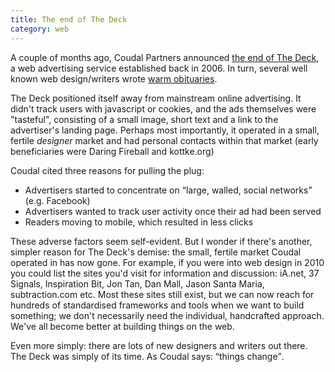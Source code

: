```yaml
---
title: The end of The Deck
category: web
---
```


A couple of months ago, Coudal Partners announced [the end of The Deck](https://decknetwork.net/index.php), a web advertising service established back in 2006. In turn, several well known web design/writers wrote [warm obituaries](https://daringfireball.net/2017/03/the_deck_adieu).

The Deck positioned itself away from mainstream online advertising. It didn't track users with javascript or cookies, and the ads themselves were "tasteful", consisting of a small image, short text and a link to the advertiser's landing page. Perhaps most importantly, it operated in a small, fertile _designer_ market and had personal contacts within that market (early beneficiaries were Daring Fireball and kottke.org)

Coudal cited three reasons for pulling the plug:

- Advertisers started to concentrate on <q>large, walled, social networks</q> (e.g. Facebook)
- Advertisers wanted to track user activity once their ad had been served
- Readers moving to mobile, which resulted in less clicks

These adverse factors seem self-evident. But I wonder if there's another, simpler reason for The Deck's demise: the small, fertile market Coudal operated in has now gone. For example, if you were into web design in 2010 you could list the sites you'd visit for information and discussion: iA.net, 37 Signals, Inspiration Bit, Jon Tan, Dan Mall, Jason Santa Maria, subtraction.com etc. Most these sites still exist, but we can now reach for hundreds of standardised frameworks and tools when we want to build something; we don't necessarily need the individual, handcrafted approach. We've all become better at building things on the web.

Even more simply: there are lots of new designers and writers out there. The Deck was simply of its time. As Coudal says: <q>things change</q>.
